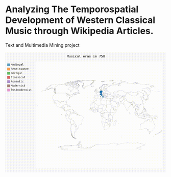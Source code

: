 # Analyzing The Temporospatial Development of Western Classical Music through Wikipedia Articles.
Text and Multimedia Mining project

![Map Animation](map_animation.gif)
